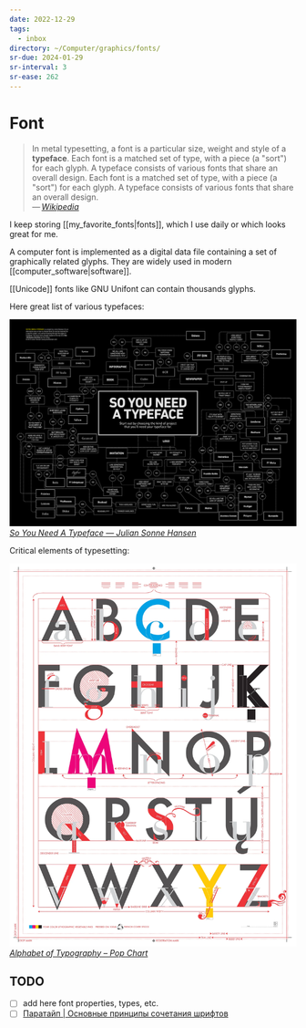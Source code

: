 ```yaml
---
date: 2022-12-29
tags:
  - inbox
directory: ~/Computer/graphics/fonts/
sr-due: 2024-01-29
sr-interval: 3
sr-ease: 262
---
```


# Font

> In metal typesetting, a font is a particular size, weight and style of a
> **typeface**. Each font is a matched set of type, with a piece (a "sort") for
> each glyph. A typeface consists of various fonts that share an overall design.
> Each font is a matched set of type, with a piece (a "sort") for each glyph. A
> typeface consists of various fonts that share an overall design.\
> — <cite>[Wikipedia](https://en.wikipedia.org/wiki/Font)</cite>

I keep storing [[my_favorite_fonts|fonts]], which I use daily or which looks
great for me.

A computer font is implemented as a digital data file containing a set of
graphically related glyphs. They are widely used in modern
[[computer_software|software]].

[[Unicode]] fonts like GNU Unifont can contain thousands glyphs.

Here great list of various typefaces:

![So you need a Typeface](img/So_You_Need_A_Typeface.jpg)
_[So You Need A Typeface — Julian Sonne Hansen](https://julianhansen.com/soyouneedatypeface)_

Critical elements of typesetting:

![](img/Alphabet_of_Typography.webp)
_[Alphabet of Typography – Pop Chart](https://popchart.co/products/alphabet-of-typography)_

## TODO

- [ ] add here font properties, types, etc.
- [ ] [Паратайп | Основные принципы сочетания шрифтов](http://rus.paratype.ru/pairing-typefaces)
